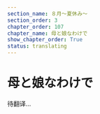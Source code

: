 ```yaml
---
section_name: ８月～夏休み～
section_order: 3
chapter_order: 107
chapter_name: 母と娘なわけで
show_chapter_order: True
status: translating
---
```


# 母と娘なわけで
待翻译...
